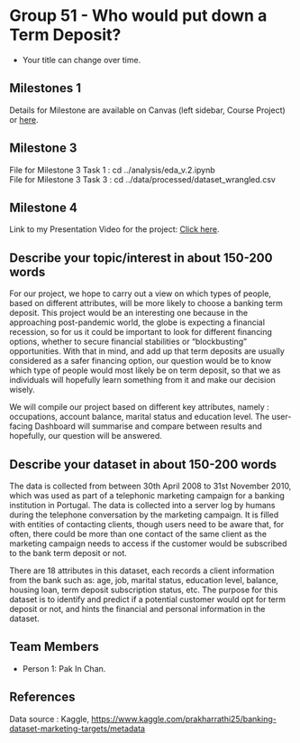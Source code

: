 # Group 51 - Who would put down a Term Deposit?

- Your title can change over time.

## Milestones 1

Details for Milestone are available on Canvas (left sidebar, Course Project) or [here](https://firas.moosvi.com/courses/data301/project/milestone01.html).

## Milestone 3

File for Milestone 3 Task 1 : cd ../analysis/eda_v.2.ipynb
<br>
File for Milestone 3 Task 3 : cd ../data/processed/dataset_wrangled.csv

## Milestone 4

Link to my Presentation Video for the project: [Click here](https://youtu.be/FYLmxKlfYl4).

## Describe your topic/interest in about 150-200 words

For our project, we hope to carry out a view on which types of people, based on different attributes, will be more likely to choose a banking term deposit. This project would be an interesting one because in the approaching post-pandemic world, the globe is expecting a financial recession, so for us it could be important to look for different financing options, whether to secure financial stabilities or “blockbusting” opportunities. With that in mind, and add up that term deposits are usually considered as a safer financing option, our question would be to know which type of people would most likely be on term deposit, so that we as individuals will hopefully learn something from it and make our decision wisely.

We will compile our project based on different key attributes, namely : occupations, account balance, marital status and education level. The user-facing Dashboard will summarise and compare between results and hopefully, our question will be answered.

## Describe your dataset in about 150-200 words

The data is collected from between 30th April 2008 to 31st November 2010, which was used as part of a telephonic marketing campaign for a banking institution in Portugal. The data is collected into a server log by humans during the telephone conversation by the marketing campaign. It is filled with entities of contacting clients, though users need to be aware that, for often, there could be more than one contact of the same client as the marketing campaign needs to access if the customer would be subscribed to the bank term deposit or not.

There are 18 attributes in this dataset, each records a client information from the bank such as: age, job, marital status, education level, balance, housing loan, term deposit subscription status, etc. The purpose for this dataset is to identify and predict if a potential customer would opt for term deposit or not, and hints the financial and personal information in the dataset.


## Team Members

- Person 1: Pak In Chan.


## References
Data source : Kaggle, https://www.kaggle.com/prakharrathi25/banking-dataset-marketing-targets/metadata
